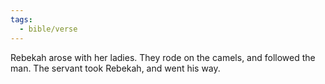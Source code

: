 ```yaml
---
tags:
  - bible/verse
---
```

Rebekah arose with her ladies. They rode on the camels, and followed the man. The servant took Rebekah, and went his way.